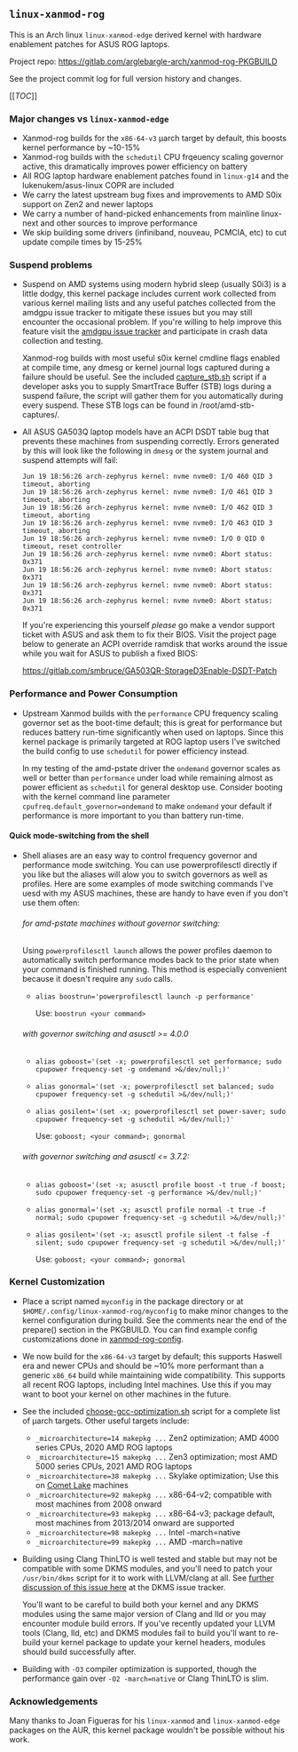 
## `linux-xanmod-rog`

This is an Arch linux `linux-xanmod-edge` derived kernel with hardware enablement patches for ASUS ROG laptops.

Project repo: https://gitlab.com/arglebargle-arch/xanmod-rog-PKGBUILD

See the project commit log for full version history and changes.

[[_TOC_]]

### Major changes vs `linux-xanmod-edge`

  * Xanmod-rog builds for the `x86-64-v3` μarch target by default, this boosts kernel performance by ~10-15%
  * Xanmod-rog builds with the `schedutil` CPU frqeuency scaling governor active, this dramatically improves power
      efficiency on battery
  * All ROG laptop hardware enablement patches found in `linux-g14` and the lukenukem/asus-linux COPR are included
  * We carry the latest upstream bug fixes and improvements to AMD S0ix support on Zen2 and newer laptops
  * We carry a number of hand-picked enhancements from mainline linux-next and other sources to improve performance
  * We skip building some drivers (infiniband, nouveau, PCMCIA, etc) to cut update compile times by 15-25%

### Suspend problems

  - Suspend on AMD systems using modern hybrid sleep (usually S0i3) is a little dodgy, this kernel package includes
      current work collected from various kernel mailing lists and any useful patches collected from the amdgpu issue
      tracker to mitigate these issues but you may still encounter the occasional problem. If you're willing to help
      improve this feature visit the [amdgpu issue tracker][2] and participate in crash data collection and testing.

      Xanmod-rog builds with most useful s0ix kernel cmdline flags enabled at compile time, any dmesg or kernel journal
      logs captured during a failure should be useful. See the included [capture_stb.sh](capture_stb.sh) script if a
      developer asks you to supply SmartTrace Buffer (STB) logs during a suspend failure, the script will gather them
      for you automatically during every suspend. These STB logs can be found in /root/amd-stb-captures/.

  - All ASUS GA503Q laptop models have an ACPI DSDT table bug that prevents these machines from suspending correctly.
      Errors generated by this will look like the following in `dmesg` or the system journal and suspend attempts will
      fail:

      ```log
      Jun 19 18:56:26 arch-zephyrus kernel: nvme nvme0: I/O 460 QID 3 timeout, aborting
      Jun 19 18:56:26 arch-zephyrus kernel: nvme nvme0: I/O 461 QID 3 timeout, aborting
      Jun 19 18:56:26 arch-zephyrus kernel: nvme nvme0: I/O 462 QID 3 timeout, aborting
      Jun 19 18:56:26 arch-zephyrus kernel: nvme nvme0: I/O 463 QID 3 timeout, aborting
      Jun 19 18:56:26 arch-zephyrus kernel: nvme nvme0: I/O 0 QID 0 timeout, reset controller
      Jun 19 18:56:26 arch-zephyrus kernel: nvme nvme0: Abort status: 0x371
      Jun 19 18:56:26 arch-zephyrus kernel: nvme nvme0: Abort status: 0x371
      Jun 19 18:56:26 arch-zephyrus kernel: nvme nvme0: Abort status: 0x371
      Jun 19 18:56:26 arch-zephyrus kernel: nvme nvme0: Abort status: 0x371
      ```

      If you're experiencing this yourself *please* go make a vendor support ticket with ASUS and ask them to fix their
      BIOS. Visit the project page below to generate an ACPI override ramdisk that works around the issue while you wait
      for ASUS to publish a fixed BIOS:

      https://gitlab.com/smbruce/GA503QR-StorageD3Enable-DSDT-Patch

### Performance and Power Consumption

  - Upstream Xanmod builds with the `performance` CPU frequency scaling governor set as the boot-time default; this is
      great for performance but reduces battery run-time significantly when used on laptops. Since this kernel package
      is primarily targeted at ROG laptop users I've switched the build config to use `schedutil` for power efficiency
      instead.

      In my testing of the amd-pstate driver the `ondemand` governor scales as well or better than `performance` under
      load while remaining almost as power efficient as `schedutil` for general desktop use. Consider booting with the
      kernel command line parameter `cpufreq.default_governor=ondemand` to make `ondemand` your default if performance
      is more important to you than battery run-time.

  #### Quick mode-switching from the shell

  - Shell aliases are an easy way to control frequency governor and performance mode switching. You can use
      powerprofilesctl directly if you like but the aliases will alow you to switch governors as well as profiles. Here
      are some examples of mode switching commands I've uesd with my ASUS machines, these are handy to have even if you
      don't use them often:

      ###### for amd-pstate machines without governor switching:

      Using `powerprofilesctl launch` allows the power profiles daemon to automatically switch performance modes back to
      the prior state when your command is finished running. This method is especially convenient because it doesn't
      require any `sudo` calls.

      * `alias boostrun='powerprofilesctl launch -p performance'`

        Use: `boostrun <your command>`

      ###### with governor switching and asusctl >= 4.0.0

      * `alias goboost='(set -x; powerprofilesctl set performance; sudo cpupower frequency-set -g ondemand >&/dev/null;)'`
      * `alias gonormal='(set -x; powerprofilesctl set balanced; sudo cpupower frequency-set -g schedutil >&/dev/null;)'`
      * `alias gosilent='(set -x; powerprofilesctl set power-saver; sudo cpupower frequency-set -g schedutil >&/dev/null;)'`

        Use: `goboost; <your command>; gonormal`

      ###### with governor switching and asusctl <= 3.7.2: 

      * `alias goboost='(set -x; asusctl profile boost -t true -f boost; sudo cpupower frequency-set -g performance >&/dev/null;)'`
      * `alias gonormal='(set -x; asusctl profile normal -t true -f normal; sudo cpupower frequency-set -g schedutil >&/dev/null;)'`
      * `alias gosilent='(set -x; asusctl profile silent -t false -f silent; sudo cpupower frequency-set -g schedutil >&/dev/null;)'`

        Use: `goboost; <your command>; gonormal`

### Kernel Customization

  - Place a script named `myconfig` in the package directory or at `$HOME/.config/linux-xanmod-rog/myconfig` to make
      minor changes to the kernel configuration during build. See the comments near the end of the prepare() section in
      the PKGBUILD. You can find example config customizations done in [xanmod-rog-config](xanmod-rog-config).

  - We now build for the `x86-64-v3` target by default; this supports Haswell era and newer CPUs and should be ~10%
      more performant than a generic `x86_64` build while maintaining wide compatibility. This supports all recent ROG
      laptops, including Intel machines. Use this if you may want to boot your kernel on other machines in the future.

  - See the included [choose-gcc-optimization.sh](choose-gcc-optimization.sh) script for a complete list of μarch
      targets. Other useful targets include:

    * `_microarchitecture=14 makepkg ...` Zen2 optimization; AMD 4000 series CPUs, 2020 AMD ROG laptops
    * `_microarchitecture=15 makepkg ...` Zen3 optimization; most AMD 5000 series CPUs, 2021 AMD ROG laptops
    * `_microarchitecture=38 makepkg ...` Skylake optimization; Use this on [Comet Lake][1] machines
    * `_microarchitecture=92 makepkg ...` x86-64-v2; compatible with most machines from 2008 onward
    * `_microarchitecture=93 makepkg ...` x86-64-v3; package default, most machines from 2013/2014 onward are supported
    * `_microarchitecture=98 makepkg ...` Intel -march=native
    * `_microarchitecture=99 makepkg ...` AMD -march=native 

  - Building using Clang ThinLTO is well tested and stable but may not be compatible with some DKMS modules, and you'll
      need to patch your `/usr/bin/dkms` script for it to work with LLVM/clang at all. See [further discussion of this
      issue here][3] at the DKMS issue tracker.

      You'll want to be careful to build both your kernel and any DKMS modules using the same major version of Clang and
      lld or you may encounter module build errors. If you've recently updated your LLVM tools (Clang, lld, etc) and
      DKMS modules fail to build you'll want to re-build your kernel package to update your kernel headers, modules
      should build successfully after.

  - Building with `-O3` compiler optimization is supported, though the performance gain over `-O2 -march=native` or 
      Clang ThinLTO is slim.

### Acknowledgements

Many thanks to Joan Figueras for his `linux-xanmod` and `linux-xanmod-edge` packages on the AUR, this kernel package
wouldn't be possible without his work.

[1]: https://wiki.gentoo.org/wiki/Safe_CFLAGS#Skylake.2C_Kaby_Lake.2C_Kaby_Lake_R.2C_Coffee_Lake.2C_Comet_Lake
[2]: https://gitlab.freedesktop.org/drm/amd/-/issues?label_name[]=s0ix
[3]: https://github.com/dell/dkms/issues/124
[//]: # ( vim: set tw=120: )
